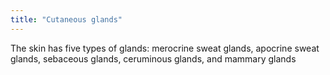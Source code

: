 ```yaml
---
title: "Cutaneous glands"
---
```

The skin has five types of glands: merocrine sweat glands, apocrine sweat glands, sebaceous glands, ceruminous glands, and mammary glands

